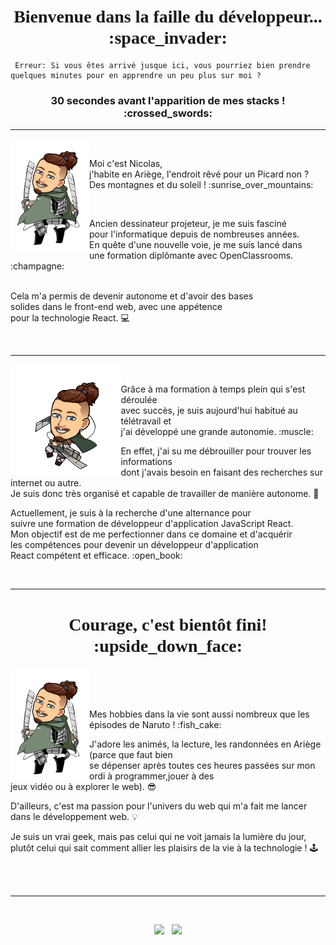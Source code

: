 
<h1 align="center">
 <span style="font-family: 'Delicious Handdrawn', cursive;"> Bienvenue dans la faille du développeur... :space_invader:</span>
</h1>


 ``` 
  Erreur: Si vous êtes arrivé jusque ici, vous pourriez bien prendre quelques minutes pour en apprendre un peu plus sur moi ?
 ```

<h3 align="center"> 
 30 secondes avant l'apparition de mes stacks ! :crossed_swords: 
</h3>

----------------
<img align="left" src="https://github.com/Thiebaultnicolas/Thiebaultnicolas/blob/main/nico%202.png" width="25%">

&nbsp;

<p> Moi c'est Nicolas, <br>
j'habite en Ariège, l'endroit rêvé pour un Picard non ? Des montagnes et du soleil ! :sunrise_over_mountains:</p>
&nbsp;

<p>Ancien dessinateur projeteur, je me suis fasciné<br> 
pour l'informatique depuis de nombreuses années.<br>
En quête d'une nouvelle voie, je me suis lancé dans<br>
une formation diplômante avec OpenClassrooms. :champagne:<br>
&nbsp;

Cela m'a permis de devenir autonome et d'avoir des bases<br>
solides dans le front-end web, avec une appétence<br>
pour la technologie React. :computer:</p>

&nbsp;

----------------
<img align="left" src="https://github.com/Thiebaultnicolas/Thiebaultnicolas/blob/main/nico%203.png" width="35%">

&nbsp;

<p>Grâce à ma formation à temps plein qui s'est déroulée <br> 
avec succès, je suis aujourd'hui habitué au télétravail et <br> 
j'ai développé une grande autonomie. :muscle:
&nbsp;

En effet, j'ai su me débrouiller pour trouver les informations <br>
dont j'avais besoin en faisant des recherches sur internet ou autre. <br> 
Je suis donc très organisé et capable de travailler de manière autonome. :brain:</p>

<p>Actuellement, je suis à la recherche d'une alternance pour <br>
suivre une formation de développeur d'application JavaScript React.<br>
Mon objectif est de me perfectionner dans ce domaine et d'acquérir <br> 
les compétences pour devenir un développeur d'application<br>
React compétent et efficace. :open_book:</p>

&nbsp;

----------------

<h1 align="center">
 <span style="font-family: 'Delicious Handdrawn', cursive;"> Courage, c'est bientôt fini! :upside_down_face:</span>
</h1>

<img align="left" src="https://github.com/Thiebaultnicolas/Thiebaultnicolas/blob/main/nico%202.png" width="25%">

<br>
<br>
<br>
<p>Mes hobbies dans la vie sont aussi nombreux que les épisodes de Naruto ! :fish_cake:<br>
 
J'adore les animés, la lecture, les randonnées en Ariège (parce que faut bien <br>
se dépenser après toutes ces heures passées sur mon ordi à programmer,jouer à des <br>
jeux vidéo ou à explorer le web). :sunglasses:<br>
 
D'ailleurs, c'est ma passion pour l'univers du web qui m'a fait me lancer dans le développement web. :bulb:<br>
 
Je suis un vrai geek, mais pas celui qui ne voit jamais la lumière du jour, plutôt celui qui sait comment
allier les plaisirs de la vie à la technologie ! :joystick:</p>
<br>
<br>



----------------
&nbsp;


<div align="center">

  <img height="160em" src="https://github-readme-stats.vercel.app/api?username=Thiebaultnicolas&show_icons=true&theme=dracula&include_all_commits=true&count_private=true&icon_color=2FC18C&title_color=2FC18C&bg_color=1A1D21"/>
 &nbsp;

  <img height="160em" src="https://github-readme-stats.vercel.app/api/top-langs/?username=Thiebaultnicolas&layout=compact&langs_count=7&theme=dracula&title_color=2FC18C&bg_color=1A1D21"/>

</div>




